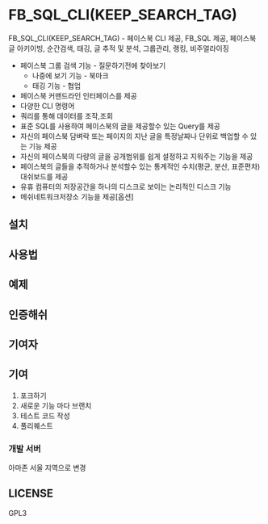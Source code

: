 FB_SQL_CLI(KEEP_SEARCH_TAG)
===========

FB_SQL_CLI(KEEP_SEARCH_TAG) - 페이스북 CLI 제공, FB_SQL 제공,  페이스북 글 아키이빙, 순간검색, 태깅, 글 추적 및 분석, 그룹관리, 랭킹, 비주얼라이징

  * 페이스북 그룹  검색 기능 - 질문하기전에 찾아보기
	* 나중에 보기 기능 - 북마크
	* 태깅 기능 - 협업
  * 페이스북 커맨드라인 인터페이스를 제공
  * 다양한 CLI 명령어
  * 쿼리를 통해 데이터를 조작,조회 
  * 표준 SQL를 사용하여 페이스북의 글을 제공할수 있는 Query를 제공
  * 자신의 페이스북 담벼락 또는 페이지의 지난 글을 특정날짜나 단위로 백업할 수 있는 기능 제공
  * 자신의 페이스북의 다량의 글을 공개범위를 쉽게 설정하고 지워주는 기능을 제공
  * 페이스북의 글들을 추적하거나 분석할수 있는 통계적인 수치(평균, 분산, 표준편차) 대쉬보드를 제공
  * 유휴 컴퓨터의 저장공간을 하나의 디스크로 보이는 논리적인 디스크 기능 
  * 메쉬네트워크저장소 기능을 제공[옵션]

## 설치

## 사용법

## 예제

## 인증해쉬

## 기여자

## 기여 
  1. 포크하기
  2. 새로운 기능 마다 브랜치
  3. 테스트 코드 작성
  4. 풀리퀘스트 

### 개발 서버

아마존 서울 지역으로 변경

## LICENSE

GPL3



